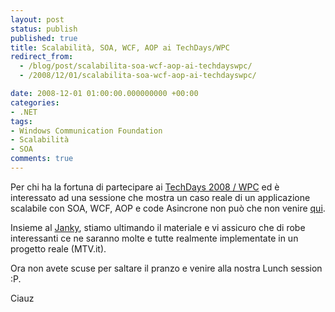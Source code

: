 ```yaml
---
layout: post
status: publish
published: true
title: Scalabilità, SOA, WCF, AOP ai TechDays/WPC
redirect_from: 
  - /blog/post/scalabilita-soa-wcf-aop-ai-techdayswpc/
  - /2008/12/01/scalabilita-soa-wcf-aop-ai-techdayswpc/

date: 2008-12-01 01:00:00.000000000 +00:00
categories:
- .NET
tags:
- Windows Communication Foundation
- Scalabilità
- SOA
comments: true
---
```

<p><span>Per chi ha la fortuna di partecipare ai <a onclick="blankUrl(this.href); return false;" href="http://www.techdays-wpc2008.it/">TechDays 2008 / WPC</a> ed &egrave; interessato ad una sessione che mostra un caso reale di un applicazione scalabile con SOA, WCF, AOP e code Asincrone non pu&ograve; che non venire <a onclick="blankUrl(this.href); return false;" href="http://www.techdays-wpc2008.it/Session_Detail.aspx?SessionID=80">qui</a>. </span></p>
<p>Insieme al <a onclick="blankUrl(this.href); return false;" href="http://blogs.ugidotnet.org/janky/Default.aspx">Janky</a>, stiamo ultimando il materiale e vi assicuro che di robe interessanti ce ne saranno molte e tutte realmente implementate in un progetto reale (MTV.it).</p>
<p>Ora non avete scuse per saltare il pranzo e venire alla nostra Lunch session :P.</p>
<p>Ciauz&nbsp;</p>
<p>&nbsp;</p>
